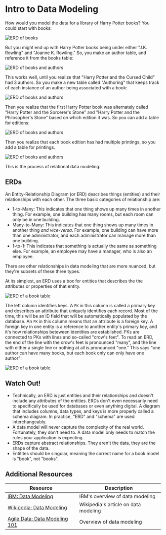 # Intro to Data Modeling

How would you model the data for a library of Harry Potter books? You could start with books:

![ERD of books](assets/library-erd-1.png)

But you might end up with Harry Potter books being under either "J.K. Rowling" and "Joanne K. Rowling." So, you make an author table, and reference it from the books table:

![ERD of books and authors](assets/library-erd-2.png)

This works well, until you realize that "Harry Potter and the Cursed Child" had 3 authors. So you make a new table called "Authoring" that keeps track of each instance of an author being associated with a book:

![ERD of books and authors](assets/library-erd-3.png)

Then you realize that the first Harry Potter book was alternately called "Harry Potter and the Sorcerer's Stone" and "Harry Potter and the Philosopher's Stone" based on which edition it was. So you can add a table for editions:

![ERD of books and authors](assets/library-erd-4.png)

Then you realize that each book edition has had multiple printings, so you add a table for printings.

![ERD of books and authors](assets/library-erd-5.png)

This is the process of relational data modeling.

## ERDs

An Entity-Relationship Diagram (or ERD) describes things (entities) and their relationships with each other. The three basic categories of relationship are:

* 1-to-Many: This indicates that one thing shows up many times in another thing. For example, one building has many rooms, but each room can only be in one building.
* Many-to-Many: This indicates that one thing shows up many times in another thing _and vice-versa_. For example, one building can have more than one administrator, and each administrator can manage more than one building.
* 1-to-1: This indicates that something is actually the same as something else. For example, an employee may have a manager, who is also an employee.

There are other relationships in data modeling that are more nuanced, but they're subsets of these three types.

At its simplest, an ERD uses a box for entities that describes the the attributes or properties of that entity.

![ERD of a book table](assets/erd-1.png)

The left column identifies keys. A `PK` in this column is called a primary key and describes an attribute that uniquely identifies each record. Most of the time, this will be an ID field that will be automatically populated by the database. An `FK` in this column means that an attribute is a foreign key. A foreign key in one entity is a reference to another entity's primary key, and it's how relationships beteween identities are established. FKs are connected to PKs with lines and so-called "crow's feet". To read an ERD, the end of the line with the crow's feet is pronounced "many", and the line with either a single line or nothing at all is pronounced "one." This says "one author can have many books, but each book only can only have one author":

![ERD of a book table](assets/erd-2.png)

## Watch Out!

* Technically, an ERD is just entities and their relationships and doesn't include any attributes of the entities. ERDs don't even necessarily need to specifically be used for databases or even anything digital. A diagram that includes columns, data types, and keys is more properly called a schema diagram. In practice, "ERD" and "schema" are used interchangeably.
* A data model will never capture the complexity of the real world. Fortunately, they don't need to. A data model only needs to match the rules your application is expecting.
* ERDs capture abstract relationships. They aren't the data, they are the shape of the data.
* Entitites should be singular, meaning the correct name for a book model is "book", not "books".

## Additional Resources

| Resource | Description |
| --- | --- |
| [IBM: Data Modeling](https://www.ibm.com/cloud/learn/data-modeling) | IBM's overview of data modeling |
| [Wikipedia: Data Modeling](https://en.wikipedia.org/wiki/Data_modeling) | Wikipedia's article on data modeling |
| [Agile Data: Data Modeling 101](http://agiledata.org/essays/dataModeling101.html) | Overview of data modeling |
